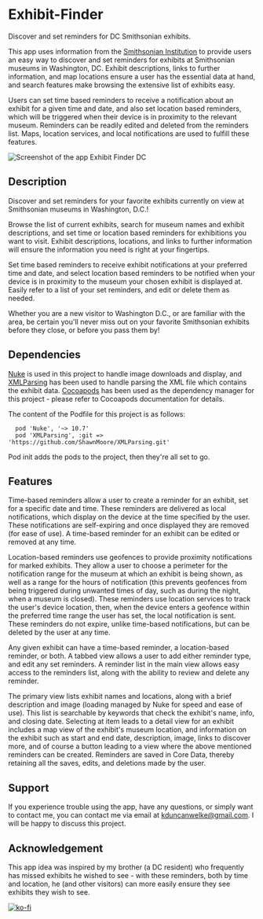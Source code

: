 # Exhibit-Finder
Discover and set reminders for DC Smithsonian exhibits.

This app uses information from the [Smithsonian Institution](https://www.si.edu/) to provide users an easy way to discover and set reminders for exhibits at Smithsonian museums in Washington, DC. Exhibit descriptions, links to further information, and map locations ensure a user has the essential data at hand, and search features make browsing the extensive list of exhibits easy.

Users can set time based reminders to receive a notification about an exhibit for a given time and date, and also set location based reminders, which will be triggered when their device is in proximity to the relevant museum. Reminders can be readily edited and deleted from the reminders list. Maps, location services, and local notifications are used to fulfill these features.

![Screenshot of the app Exhibit Finder DC](https://kduncanwelkecom.ipage.com/Exhibit%20Finder%20Preview.png)

## Description
Discover and set reminders for your favorite exhibits currently on view at Smithsonian museums in Washington, D.C.!

Browse the list of current exhibits, search for museum names and exhibit descriptions, and set time or location based reminders for exhibitions you want to visit. Exhibit descriptions, locations, and links to further information will ensure the information you need is right at your fingertips.

Set time based reminders to receive exhibit notifications at your preferred time and date, and select location based reminders to be notified when your device is in proximity to the museum your chosen exhibit is displayed at. Easily refer to a list of your set reminders, and edit or delete them as needed.

Whether you are a new visitor to Washington D.C., or are familiar with the area, be certain you'll never miss out on your favorite Smithsonian exhibits before they close, or before you pass them by!

## Dependencies
[Nuke](https://github.com/kean/Nuke) is used in this project to handle image downloads and display, and [XMLParsing](https://github.com/ShawnMoore/XMLParsing) has been used to handle parsing the XML file which contains the exhibit data. [Cocoapods](https://cocoapods.org) has been used as the dependency manager for this project - please refer to Cocoapods documentation for details.

The content of the Podfile for this project is as follows:
```
  pod 'Nuke', '~> 10.7'
  pod 'XMLParsing', :git => 'https://github.com/ShawnMoore/XMLParsing.git' 
```

Pod init adds the pods to the project, then they're all set to go.

## Features
Time-based reminders allow a user to create a reminder for an exhibit, set for a specific date and time. These reminders are delivered as local notifications, which display on the device at the time specified by the user. These notifications are self-expiring and once displayed they are removed (for ease of use). A time-based reminder for an exhibit can be edited or removed at any time.

Location-based reminders use geofences to provide proximity notifications for marked exhibits. They allow a user to choose a perimeter for the notification range for the museum at which an exhibit is being shown, as well as a range for the hours of notification (this prevents geofences from being triggered during unwanted times of day, such as during the night, when a museum is closed). These reminders use location services to track the user's device location, then, when the device enters a geofence within the preferred time range the user has set, the local notification is sent. These reminders do not expire, unlike time-based notifications, but can be deleted by the user at any time. 

Any given exhibit can have a time-based reminder, a location-based reminder, or both. A tabbed view allows a user to add either reminder type, and edit any set reminders. A reminder list in the main view allows easy access to the reminders list, along with the ability to review and delete any reminder. 

The primary view lists exhibit names and locations, along with a brief description and image (loading managed by Nuke for speed and ease of use). This list is searchable by keywords that check the exhibit's name, info, and closing date. Selecting at item leads to a detail view for an exhibit includes a map view of the exhibit's museum location, and information on the exhibit such as start and end date, description, image, links to discover more, and of course a button leading to a view where the above mentioned reminders can be created. Reminders are saved in Core Data, thereby retaining all the saves, edits, and deletions made by the user. 

## Support
If you experience trouble using the app, have any questions, or simply want to contact me, you can contact me via email at kduncanwelke@gmail.com. I will be happy to discuss this project.

## Acknowledgement
This app idea was inspired by my brother (a DC resident) who frequently has missed exhibits he wished to see - with these reminders, both by time and location, he (and other visitors) can more easily ensure they see exhibits they wish to see.

[![ko-fi](https://ko-fi.com/img/githubbutton_sm.svg)](https://ko-fi.com/S6S03G1HT)
